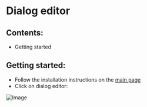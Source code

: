 # Dialog editor


## Contents:
- Getting started



## Getting started:

- Follow the installation instructions on the [main page](https://github.com/snipercup/CDDA-Content-Manager)
- Click on dialog editor:

![Image](https://i.imgur.com/LA9kF3J.png)
